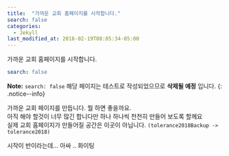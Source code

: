 ```yaml
---
title:  "가까운 교회 홈페이지를 시작합니다."
search: false
categories: 
  - Jekyll
last_modified_at: 2018-02-19T08:05:34-05:00
---
```


가까운 교회 홈페이지를 시작합니다. 

```yaml
search: false
```

**Note:** `search: false` 해당 페이지는 테스트로 작성되었으므로 **삭제될 예정** 입니다.
{: .notice--info}

가까운 교회 페이지를 만듭니다. 뭘 하면 좋을까요.  
아직 해야 할것이 너무 많긴 합니다만 하나 하나씩 천천히 만들어 보도록 할께요  
실제 교회 홈페이지가 만들어질 공간은 이곳이 아닙니다. `(tolerance2018Backup -> tolerance2018)`  

시작이 반이라는데... 아싸 .. 
화이팅  